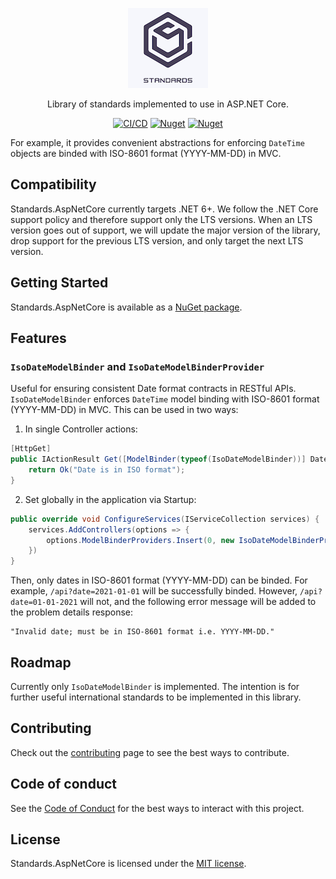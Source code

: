 <p align="center"><a href="https://github.com/marcusturewicz/Standards.AspNetCore"><img src="logo.png" alt="Standards.AspNetCore logo"/></a></p>

<p align="center">Library of standards implemented to use in ASP.NET Core.</p>

<div align="center">

[![CI/CD](https://github.com/marcusturewicz/standards-aspnetcore/actions/workflows/cicd.yml/badge.svg)](https://github.com/marcusturewicz/standards-aspnetcore/actions/workflows/cicd.yml)
[![Nuget](https://img.shields.io/nuget/v/Standards.AspNetCore)](https://www.nuget.org/packages/Standards.AspNetCore)
[![Nuget](https://img.shields.io/nuget/dt/Standards.AspNetCore)](https://www.nuget.org/packages/Standards.AspNetCore)

</div>

For example, it provides convenient abstractions for enforcing `DateTime` objects are binded with ISO-8601 format (YYYY-MM-DD) in MVC.



## Compatibility

Standards.AspNetCore currently targets .NET 6+. We follow the .NET Core support policy and therefore support only the LTS versions. When an LTS version goes out of support, we will update the major version of the library, drop support for the previous LTS version, and only target the next LTS version.

## Getting Started

Standards.AspNetCore is available as a [NuGet package](https://www.nuget.org/packages/Standards.AspNetCore). 

## Features

### `IsoDateModelBinder` and `IsoDateModelBinderProvider`

Useful for ensuring consistent Date format contracts in RESTful APIs. `IsoDateModelBinder` enforces `DateTime` model binding with ISO-8601 format (YYYY-MM-DD) in MVC. This can be used in two ways:

1. In single Controller actions:

```cs
[HttpGet]
public IActionResult Get([ModelBinder(typeof(IsoDateModelBinder))] DateTime date) {
    return Ok("Date is in ISO format");
}
```

2. Set globally in the application via Startup:

```cs
public override void ConfigureServices(IServiceCollection services) {
    services.AddControllers(options => {
        options.ModelBinderProviders.Insert(0, new IsoDateModelBinderProvider());
    })
}
```

Then, only dates in ISO-8601 format (YYYY-MM-DD) can be binded. For example, `/api?date=2021-01-01` will be successfully binded. However, `/api?date=01-01-2021` will not, and the following error message will be added to the problem details response:

```
"Invalid date; must be in ISO-8601 format i.e. YYYY-MM-DD."
```

## Roadmap

Currently only `IsoDateModelBinder` is implemented. The intention is for further useful international standards to be implemented in this library.

## Contributing

Check out the [contributing](CONTRIBUTING.md) page to see the best ways to contribute.

## Code of conduct

See the [Code of Conduct](CODE_OF_CONDUCT.md) for the best ways to interact with this project.

## License

Standards.AspNetCore is licensed under the [MIT license](LICENSE).







